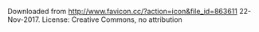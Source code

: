 Downloaded from http://www.favicon.cc/?action=icon&file_id=863611 22-Nov-2017.
License: Creative Commons, no attribution
